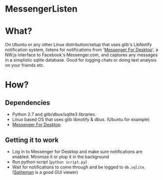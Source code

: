 # MessengerListen

What?
=======

On Ubuntu or any other Linux distribution/setup that uses glib's LibNotify notification system,
listens for notifications from '[Messenger For Desktop](http://messengerfordesktop.com/)', a NW.js interface
to Facebook's Messenger.com, and captures any messages in a simplistic sqlite database. Good for logging
chats or doing text analysis on your friends etc.

How?
======

Dependencies
------------------
* Python 2.7 and glib/dbus/sqlite3 libraries.
* Linux based OS that uses glib libnotify & dbus. (Ubuntu for example)
* [Messenger For Desktop](http://messengerfordesktop.com/)

Getting it to work
--------------------
* Log in to Messenger for Desktop and make sure notifications are enabled. Minimize it or plop it in the background
* Run python script (`python script.py`)
* Wait for notifications to come through and be logged to `db.sqlite`. ([Sqliteman](http://sqliteman.yarpen.cz/) is a good GUI viewer)


